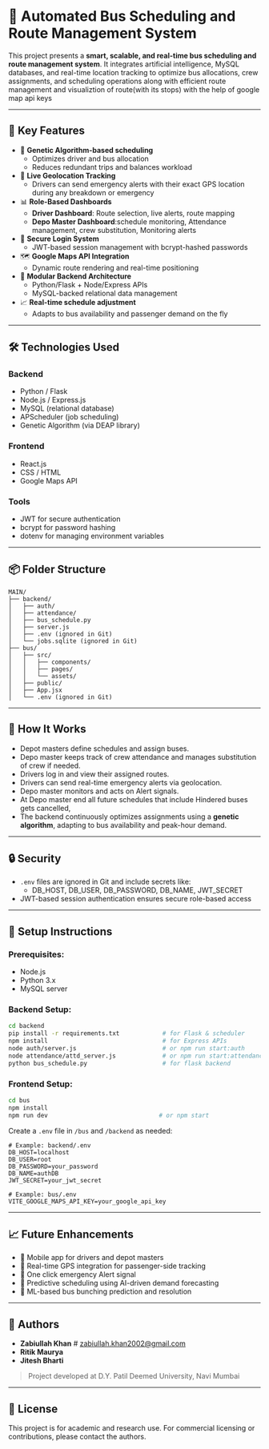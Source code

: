 # 🚌 Automated Bus Scheduling and Route Management System

This project presents a **smart, scalable, and real-time bus scheduling and route management system**. It integrates artificial intelligence, MySQL databases, and real-time location tracking to optimize bus allocations, crew assignments, and scheduling operations along with efficient route management and visualiztion of route(with its stops) with the help of google map api keys

---

## 📌 Key Features

- 🚦 **Genetic Algorithm-based scheduling**
  - Optimizes driver and bus allocation
  - Reduces redundant trips and balances workload
- 📍 **Live Geolocation Tracking**
  - Drivers can send emergency alerts with their exact GPS location during any breakdown or emergency
- 📊 **Role-Based Dashboards**
  - **Driver Dashboard**: Route selection, live alerts, route mapping
  - **Depo Master Dashboard**:schedule monitoring, Attendance management, crew substitution, Monitoring alerts
- 🔐 **Secure Login System**
  - JWT-based session management with bcrypt-hashed passwords
- 🗺️ **Google Maps API Integration**
  - Dynamic route rendering and real-time positioning
- 📂 **Modular Backend Architecture**
  - Python/Flask + Node/Express APIs
  - MySQL-backed relational data management
- 📈 **Real-time schedule adjustment**
  - Adapts to bus availability and passenger demand on the fly

---

## 🛠️ Technologies Used

### Backend
- Python / Flask
- Node.js / Express.js
- MySQL (relational database)
- APScheduler (job scheduling)
- Genetic Algorithm (via DEAP library)

### Frontend
- React.js
- CSS / HTML
- Google Maps API

### Tools
- JWT for secure authentication
- bcrypt for password hashing
- dotenv for managing environment variables

---

## 📦 Folder Structure

```
MAIN/
├── backend/
│   ├── auth/
│   ├── attendance/
│   ├── bus_schedule.py
│   ├── server.js
│   ├── .env (ignored in Git)
│   └── jobs.sqlite (ignored in Git)
├── bus/
│   ├── src/
│   │   ├── components/
│   │   ├── pages/
│   │   └── assets/
│   ├── public/
│   ├── App.jsx
│   └── .env (ignored in Git)
```

---

## 🧪 How It Works

- Depot masters define schedules and assign buses.
- Depo master keeps track of crew attendance and manages substitution of crew if needed.
- Drivers log in and view their assigned routes.
- Drivers can send real-time emergency alerts via geolocation.
- Depo master monitors and acts on Alert signals.
- At Depo master end all future schedules that include Hindered buses gets cancelled,
- The backend continuously optimizes assignments using a **genetic algorithm**, adapting to bus availability and peak-hour demand.

---

## 🔒 Security

- `.env` files are ignored in Git and include secrets like:
  - DB_HOST, DB_USER, DB_PASSWORD, DB_NAME, JWT_SECRET
- JWT-based session authentication ensures secure role-based access

---

## 🚀 Setup Instructions

### Prerequisites:
- Node.js
- Python 3.x
- MySQL server

### Backend Setup:

```bash
cd backend                                 
pip install -r requirements.txt            # for Flask & scheduler
npm install                                # for Express APIs
node auth/server.js                        # or npm run start:auth
node attendance/attd_server.js             # or npm run start:attendance
python bus_schedule.py                     # for flask backend
```

### Frontend Setup:

```bash
cd bus
npm install
npm run dev                               # or npm start
```

Create a `.env` file in `/bus` and `/backend` as needed:

```
# Example: backend/.env
DB_HOST=localhost
DB_USER=root
DB_PASSWORD=your_password
DB_NAME=authDB
JWT_SECRET=your_jwt_secret

# Example: bus/.env
VITE_GOOGLE_MAPS_API_KEY=your_google_api_key
```

---

## 📈 Future Enhancements

- 📱 Mobile app for drivers and depot masters
- 📍 Real-time GPS integration for passenger-side tracking
- 🚨 One click emergency Alert signal 
- 📡 Predictive scheduling using AI-driven demand forecasting
- 🧠 ML-based bus bunching prediction and resolution

---

## 🧠 Authors

- **Zabiullah Khan**          # zabiullah.khan2002@gmail.com
- **Ritik Maurya**
- **Jitesh Bharti**


> Project developed at D.Y. Patil Deemed University, Navi Mumbai

---

## 📄 License

This project is for academic and research use. For commercial licensing or contributions, please contact the authors.
